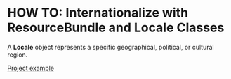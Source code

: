 # HOW TO: Internationalize with ResourceBundle and Locale Classes

A **Locale** object represents a specific geographical, political, or cultural region.

[Project example](https://github.com/agomezmartin/internationalization/blob/main/assets/_projects/java/src/Main.java)